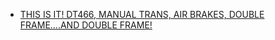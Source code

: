 - [THIS IS IT! DT466, MANUAL TRANS, AIR BRAKES, DOUBLE FRAME....AND DOUBLE FRAME!](https://youtu.be/JiiwqcAhrCA)
